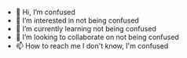 - 👋 Hi, I’m confused
- 👀 I’m interested in not being confused
- 🌱 I’m currently learning not being confused
- 💞️ I’m looking to collaborate on not being confused
- 📫 How to reach me I don't know, I'm confused

<!---
christian-micea/christian-micea is a ✨ special ✨ repository because its `README.md` (this file) appears on your GitHub profile.
You can click the Preview link to take a look at your changes.
--->
